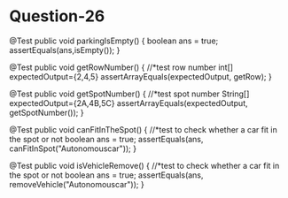 # Question-26


@Test
public void parkingIsEmpty() {
boolean ans = true;
assertEquals(ans,isEmpty());
}

@Test
public void getRowNumber() {
//*test row number
int[] expectedOutput={2,4,5}
assertArrayEquals(expectedOutput, getRow);
}

@Test
public void getSpotNumber() {
//*test spot number
String[] expectedOutput={2A,4B,5C}
assertArrayEquals(expectedOutput, getSpotNumber());
}

@Test
public void canFitInTheSpot() {
//*test to check whether a car fit in the spot or not
boolean ans = true;
assertEquals(ans, canFitInSpot("Autonomouscar"));
}

@Test
public void isVehicleRemove() {
//*test to check whether a car fit in the spot or not
boolean ans = true;
assertEquals(ans, removeVehicle("Autonomouscar"));
}
